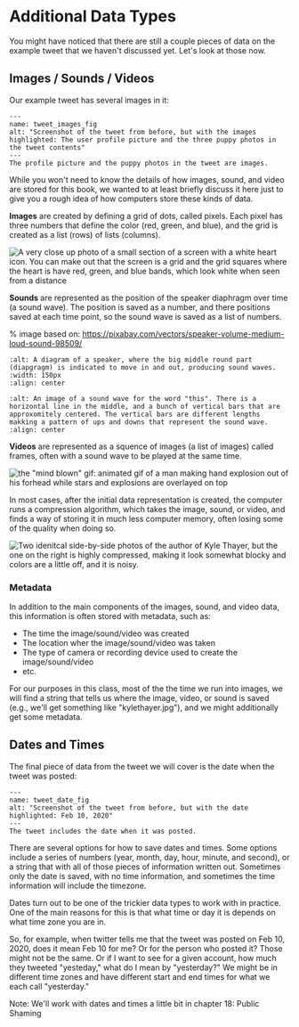 # Additional Data Types
You might have noticed that there are still a couple pieces of data on the example tweet that we haven't discussed yet. Let's look at those now.


## Images / Sounds / Videos

Our example tweet has several images in it:
```{figure} dog_tweet_with_images.png
---
name: tweet_images_fig
alt: "Screenshot of the tweet from before, but with the images highlighted: The user profile picture and the three puppy photos in the tweet contents"
---
The profile picture and the puppy photos in the tweet are images.
```

While you won't need to know the details of how images, sound, and video are stored for this book, we wanted to at least briefly discuss it here just to give you a rough idea of how computers store these kinds of data.

__Images__ are created by defining a grid of dots, called pixels. Each pixel has three numbers that define the color (red, green, and blue), and the grid is created as a list (rows) of lists (columns).

![A very close up photo of a small section of a screen with a white heart icon. You can make out that the screen is a grid and the grid squares where the heart is have red, green, and blue bands, which look white when seen from a distance](pixel_heart.jpg)

__Sounds__ are represented as the position of the speaker diaphragm over time (a sound wave). The position is saved as a number, and there positions saved at each time point, so the sound wave is saved as a list of numbers.


% image based on: https://pixabay.com/vectors/speaker-volume-medium-loud-sound-98509/
```{image} speaker.png
:alt: A diagram of a speaker, where the big middle round part (diapgragm) is indicated to move in and out, producing sound waves.
:width: 150px
:align: center
```

```{image} sound_wave_this.png
:alt: An image of a sound wave for the word "this". There is a horizontal line in the middle, and a bunch of vertical bars that are approxomitely centered. The vertical bars are different lengths makking a pattern of ups and downs that represent the sound wave.
:align: center
```


__Videos__ are represented as a squence of images (a list of images) called frames, often with a sound wave to be played at the same time.

![the "mind blown" gif: animated gif of a man making hand explosion out of his forhead while stars and explosions are overlayed on top](mind_blown.gif)

In most cases, after the initial data representation is created, the computer runs a compression algorithm, which takes the image, sound, or video, and finds a way of storing it in much less computer memory, often losing some of the quality when doing so.

![Two idenitcal side-by-side photos of the author of Kyle Thayer, but the one on the right is highly compressed, making it look somewhat blocky and colors are a little off, and it is noisy.](kylethayer_compress_compare.png)

### Metadata
In addition to the main components of the images, sound, and video data, this information is often stored with metadata, such as:
- The time the image/sound/video was created
- The location wher the image/sound/video was taken
- The type of camera or recording device used to create the image/sound/video
- etc.

For our purposes in this class, most of the the time we run into images, we will find a string that tells us where the image, video, or sound is saved (e.g., we'll get something like "kylethayer.jpg"), and we might additionally get some metadata.

## Dates and Times
The final piece of data from the tweet we will cover is the date when the tweet was posted:

```{figure} dog_tweet_with_date.png
---
name: tweet_date_fig
alt: "Screenshot of the tweet from before, but with the date highlighted: Feb 10, 2020"
---
The tweet includes the date when it was posted.
```
There are several options for how to save dates and times. Some options include a series of numbers (year, month, day, hour, minute, and second), or a string that with all of those pieces of information written out. Sometimes only the date is saved, with no time information, and sometimes the time information will include the timezone.

Dates turn out to be one of the trickier data types to work with in practice. One of the main reasons for this is that what time or day it is depends on what time zone you are in.

So, for example, when twitter tells me that the tweet was posted on Feb 10, 2020, does it mean Feb 10 for me? Or for the person who posted it? Those might not be the same. Or if I want to see for a given account, how much they tweeted "yesteday," what do I mean by "yesterday?" We might be in different time zones and have different start and end times for what we each call "yesterday."

Note: We'll work with dates and times a little bit in chapter 18: Public Shaming
